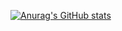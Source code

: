 [![Anurag's GitHub stats](https://github-readme-stats.vercel.app/api?hellojunho=anuraghazra)](https://github.com/anuraghazra/github-readme-stats)
